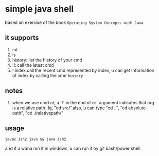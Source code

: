 # simple java shell

based on exercise of the book `Operating System Concepts with Java`

## it supports

1. cd
2. ls
3. history: list the history of your cmd
4. !!: call the latest cmd
5. ! index:call the recent cmd represented by index, u can get information of index by calling the cmd `history`

## notes

1. when we use cmd `cd`, a '/' in the end of `cd`' argument indicates that arg is a relative path. fg, "cd src/".also, u can type "cd ..", "cd absolute-path", "cd ./relativepath/"

## usage

```shell
javac Jsh2.java && java Jsh2
```

and if u wana run it in windows, u can run it by git bash/power shell.

